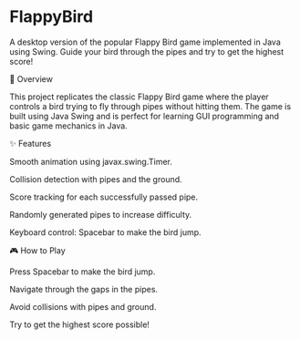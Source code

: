 # FlappyBird

A desktop version of the popular Flappy Bird game implemented in Java using Swing. Guide your bird through the pipes and try to get the highest score!

🐤 Overview

This project replicates the classic Flappy Bird game where the player controls a bird trying to fly through pipes without hitting them. The game is built using Java Swing and is perfect for learning GUI programming and basic game mechanics in Java.

✨ Features

Smooth animation using javax.swing.Timer.

Collision detection with pipes and the ground.

Score tracking for each successfully passed pipe.

Randomly generated pipes to increase difficulty.

Keyboard control: Spacebar to make the bird jump.

🎮 How to Play

Press Spacebar to make the bird jump.

Navigate through the gaps in the pipes.

Avoid collisions with pipes and ground.

Try to get the highest score possible!
